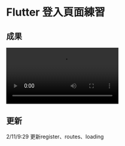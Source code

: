 # Flutter 登入頁面練習

## 成果

![Sign In Flutter UI](https://user-images.githubusercontent.com/69885352/218260558-d14fbb8b-556c-4424-abc5-6d82703ccbb6.mov)


## 更新

2/11/9:29 更新register、routes、loading
